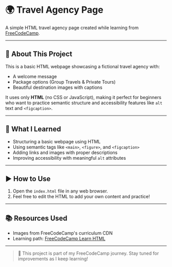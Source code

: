 # 🌍 Travel Agency Page

A simple HTML travel agency page created while learning from [FreeCodeCamp](https://www.freecodecamp.org/).

---

## 📄 About This Project

This is a basic HTML webpage showcasing a fictional travel agency with:

- A welcome message  
- Package options (Group Travels & Private Tours)  
- Beautiful destination images with captions  

It uses only **HTML** (no CSS or JavaScript), making it perfect for beginners who want to practice semantic structure and accessibility features like `alt` text and `<figcaption>`.

---

## 🧠 What I Learned

- Structuring a basic webpage using HTML  
- Using semantic tags like `<main>`, `<figure>`, and `<figcaption>`  
- Adding links and images with proper descriptions  
- Improving accessibility with meaningful `alt` attributes  

---

## ▶️ How to Use

1. Open the `index.html` file in any web browser.  
2. Feel free to edit the HTML to add your own content and practice!

---

## 📚 Resources Used

- Images from FreeCodeCamp's curriculum CDN  
- Learning path: [FreeCodeCamp Learn HTML](https://www.freecodecamp.org/learn/)

---

> 🚧 This project is part of my FreeCodeCamp journey. Stay tuned for improvements as I keep learning!
